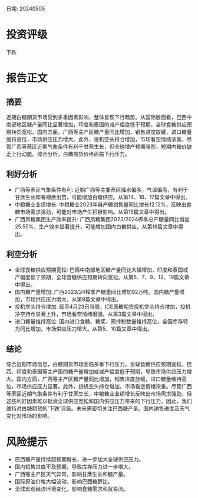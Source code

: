 
日期: 20240505

# 投资评级

下跌

# 报告正文

## 摘要

近期白糖期货市场受到多重因素影响，整体呈现下行趋势。从国际层面看，巴西中南部地区糖产量同比显著增加，印度和泰国的减产幅度低于预期，全球食糖供应预期转向宽松。国内方面，广西等主产区糖产量同比增加，销售进度放缓，进口糖量维持高位，市场供应压力增大。此外，投机空头持仓增加，市场看空情绪浓重。尽管广西等蔗区近期气象条件有利于甘蔗生长，但全球增产预期强烈，短期内糖价缺乏上行动能。综合分析，白糖期货价格面临下行压力。

## 利好分析

* 广西等蔗区气象条件有利: 近期广西等主要蔗区降水偏多，气温偏高，有利于甘蔗生长和春植蔗出苗，可能增加白糖供应。从第14、16、17篇文章中得出。
* 中粮糖业业绩增长: 中粮糖业2023年自产糖销售量同比增长12.12%，反映出食糖市场需求强劲，可能对市场产生积极影响。从第15篇文章中得出。
* 广西凤糖集团生产效率提升: 广西凤糖集团2023/2024榨季总产糖量同比增加25.55%，生产效率显著提升，可能增加国内白糖供应。从第18篇文章中得出。

## 利空分析

* 全球食糖供应预期宽松: 巴西中南部地区糖产量同比大幅增加，印度和泰国减产幅度低于预期，全球食糖供应预期转向宽松。从第5、7、9、12、19篇文章中得出。
* 国内糖产量增加: 广西2023/24榨季产糖量同比增加92万吨，国内糖产量增加，市场供应压力增大。从第9篇文章中得出。
* 投机空头持仓增加: 截至4月23日当周，ICE原糖期货投机空头持仓增加，投机净空持仓显著上升，市场看空情绪增强。从第3篇文章中得出。
* 进口糖量维持高位: 国内进口食糖、糖浆、预拌粉数量维持高位，全国库存转为同比增加，市场供应压力增大。从第5、10篇文章中得出。

## 结论

综合近期市场信息，白糖期货市场面临多重下行压力。全球食糖供应预期宽松，巴西、印度和泰国等主产国的糖产量增加或减产幅度低于预期，导致市场供应压力增大。国内方面，广西等主产区糖产量同比增加，销售进度放缓，进口糖量维持高位，市场供应压力显著。此外，投机空头持仓增加，市场看空情绪浓重。尽管广西等蔗区近期气象条件有利于甘蔗生长，中粮糖业业绩增长反映出市场需求强劲，但这些利好因素难以抵消全球供应宽松和国内供应压力带来的下行压力。因此，我们维持对白糖期货的'下跌'评级。未来需密切关注巴西糖产量、国内销售进度及天气变化对市场的影响。

# 风险提示

* 巴西糖产量持续超预期增长，进一步加大全球供应压力。
* 国内销售进度不及预期，导致库存压力进一步增大。
* 广西等主产区天气异常，影响甘蔗生长和糖产量。
* 国际原油价格大幅波动，影响巴西糖醇比。
* 全球宏观经济环境变化，影响食糖需求和贸易流。
